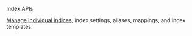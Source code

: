 Index APIs

[Manage individual indices](https://www.elastic.co/guide/en/elasticsearch/reference/master/indices.html),
index settings, aliases, mappings, and index templates.
